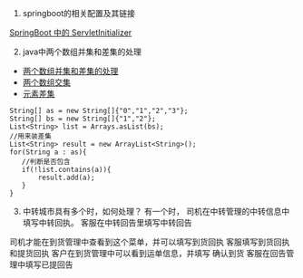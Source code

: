 1. springboot的相关配置及其链接

[SpringBoot 中的 ServletInitializer](https://blog.csdn.net/qq_28289405/article/details/81279742)

2. java中两个数组并集和差集的处理
 - [两个数组并集和差集的处理](https://www.cnblogs.com/wanying521/p/5179151.html)
 - [两个数组交集](https://www.cnblogs.com/ASPNET2008/p/6034561.html)
 - [元素差集](https://blog.csdn.net/qq_33172029/article/details/83627329)
 ```
String[] as = new String[]{"0","1","2","3"};
String[] bs = new String[]{"1","2"};
List<String> list = Arrays.asList(bs);
//用来装差集
List<String> result = new ArrayList<String>();
for(String a : as){
	//判断是否包含
	if(!list.contains(a)){
		result.add(a);
	}
}
```

3. 中转城市具有多个时，如何处理？
 有一个时，
 司机在中转管理的中转信息中填写中转回执。
 客服在中转回告里填写中转回告
 
 司机才能在到货管理中查看到这个菜单，并可以填写到货回执
 客服填写到货回执和提货回执
 客户在到货管理中可以看到运单信息，并填写 确认到货
 客服在回告管理中填写已提回告
  
